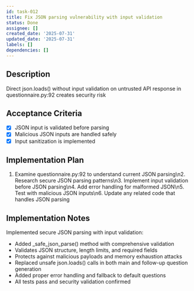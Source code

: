 ```yaml
---
id: task-012
title: Fix JSON parsing vulnerability with input validation
status: Done
assignee: []
created_date: '2025-07-31'
updated_date: '2025-07-31'
labels: []
dependencies: []
---
```


## Description

Direct json.loads() without input validation on untrusted API response in questionnaire.py:92 creates security risk

## Acceptance Criteria

- [x] JSON input is validated before parsing
- [x] Malicious JSON inputs are handled safely
- [x] Input sanitization is implemented

## Implementation Plan

1. Examine questionnaire.py:92 to understand current JSON parsing\n2. Research secure JSON parsing patterns\n3. Implement input validation before JSON parsing\n4. Add error handling for malformed JSON\n5. Test with malicious JSON inputs\n6. Update any related code that handles JSON parsing

## Implementation Notes

Implemented secure JSON parsing with input validation:
- Added _safe_json_parse() method with comprehensive validation
- Validates JSON structure, length limits, and required fields
- Protects against malicious payloads and memory exhaustion attacks
- Replaced unsafe json.loads() calls in both main and follow-up question generation
- Added proper error handling and fallback to default questions
- All tests pass and security validation confirmed

